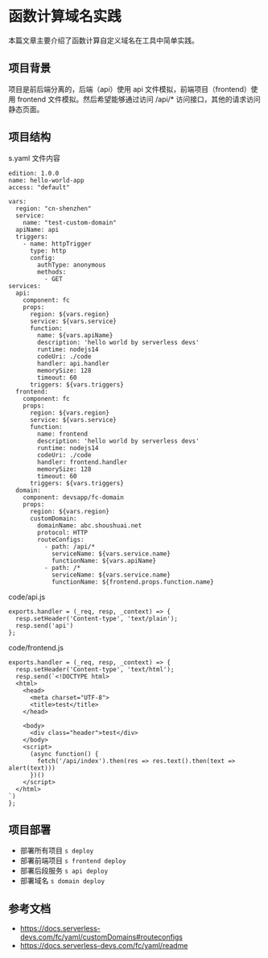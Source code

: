 # 函数计算域名实践

本篇文章主要介绍了函数计算自定义域名在工具中简单实践。

## 项目背景

项目是前后端分离的，后端（api）使用 api 文件模拟，前端项目（frontend）使用 frontend 文件模拟。然后希望能够通过访问 /api/* 访问接口，其他的请求访问静态页面。

## 项目结构

s.yaml 文件内容
```
edition: 1.0.0
name: hello-world-app
access: "default"

vars:
  region: "cn-shenzhen"
  service:
    name: "test-custom-domain"
  apiName: api
  triggers:
    - name: httpTrigger
      type: http
      config:
        authType: anonymous
        methods:
          - GET
services:
  api:
    component: fc 
    props:
      region: ${vars.region}
      service: ${vars.service}
      function:
        name: ${vars.apiName}
        description: 'hello world by serverless devs'
        runtime: nodejs14
        codeUri: ./code
        handler: api.handler
        memorySize: 128
        timeout: 60
      triggers: ${vars.triggers}
  frontend:
    component: fc 
    props:
      region: ${vars.region}
      service: ${vars.service}
      function:
        name: frontend
        description: 'hello world by serverless devs'
        runtime: nodejs14
        codeUri: ./code
        handler: frontend.handler
        memorySize: 128
        timeout: 60
      triggers: ${vars.triggers}
  domain:
    component: devsapp/fc-domain
    props:
      region: ${vars.region}
      customDomain:
        domainName: abc.shoushuai.net
        protocol: HTTP
        routeConfigs:
          - path: /api/*
            serviceName: ${vars.service.name}
            functionName: ${vars.apiName}
          - path: /*
            serviceName: ${vars.service.name}
            functionName: ${frontend.props.function.name}
```
code/api.js
```
exports.handler = (_req, resp, _context) => {
  resp.setHeader('Content-type', 'text/plain');
  resp.send('api')
};
```
code/frontend.js
```
exports.handler = (_req, resp, _context) => {
  resp.setHeader('Content-type', 'text/html');
  resp.send(`<!DOCTYPE html>
  <html>
    <head>
      <meta charset="UTF-8">
      <title>test</title>
    </head>
  
    <body>
      <div class="header">test</div>
    </body>
    <script>
      (async function() {
        fetch('/api/index').then(res => res.text().then(text => alert(text)))
      })()
    </script>
  </html>
`)
};
```

## 项目部署

- 部署所有项目 `s deploy`
- 部署前端项目 `s frontend deploy`
- 部署后段服务 `s api deploy`
- 部署域名 `s domain deploy`

## 参考文档

- https://docs.serverless-devs.com/fc/yaml/customDomains#routeconfigs
- https://docs.serverless-devs.com/fc/yaml/readme
